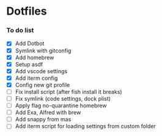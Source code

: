 # Dotfiles

### To do list

- [x] Add Dotbot
- [x] Symlink with gitconfig
- [x] Add homebrew
- [x] Setup asdf
- [x] Add vscode settings
- [x] Add iterm config
- [x] Config new git profile
- [ ] Fix install script (after fish install it breaks)
- [ ] Fix symlink (code settings, dock plist)
- [ ] Apply flag no-quarantine homebrew
- [ ] Add Exa, Alfred with brew
- [ ] Add snappy from mas
- [ ] Add iterm script for loading settings from custom folder
